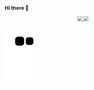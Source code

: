 ### Hi there 👋

<!--
**miyazatojj/miyazatojj** is a ✨ _special_ ✨ repository because its `README.md` (this file) appears on your GitHub profile.

Here are some ideas to get you started:

- 🔭 I’m currently working on ...
- 🌱 I’m currently learning ...
- 👯 I’m looking to collaborate on ...
- 🤔 I’m looking for help with ...
- 💬 Ask me about ...
- 📫 How to reach me: ...
- 😄 Pronouns: ...
- ⚡ Fun fact: ...
-->

<div align="center">
  <a href="https://github.com/miyazatojj">
  <img height="140em" src="https://github-readme-stats.vercel.app/api?username=miyazatojj&show_icons=true&theme=tokyonight&include_all_commits=true&count_private=true"/>
  <img height="140em" src="https://github-readme-stats.vercel.app/api/top-langs/?username=miyazatojj&layout=compact&langs_count=7&theme=synthwave"/>
</div>

![Snake animation](https://github.com/miyazatojj/miyazatojj/blob/output/github-contribution-grid-snake.svg)  
